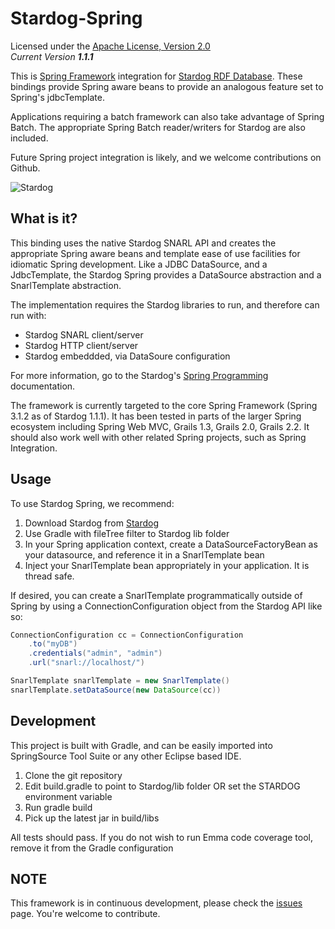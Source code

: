 Stardog-Spring
==========

Licensed under the [Apache License, Version 2.0](http://www.apache.org/licenses/LICENSE-2.0)  
_Current Version **1.1.1**_ 

This is [Spring Framework](http://springsource.org) integration for [Stardog RDF Database](http://stardog.com). These bindings
provide Spring aware beans to provide an analogous feature set to Spring's 
jdbcTemplate.  

Applications requiring a batch framework can also take advantage of Spring Batch.  The appropriate Spring Batch reader/writers for Stardog are also included.
  
Future Spring project integration is likely, and we welcome contributions on Github.


![Stardog](http://stardog.com/_/img/sdog.png)   

## What is it? ##

This binding uses the native Stardog SNARL API and creates the appropriate Spring aware beans and template ease of use facilities for idiomatic Spring development.  Like a JDBC DataSource, and a JdbcTemplate, the Stardog Spring provides a DataSource abstraction and a SnarlTemplate abstraction.

The implementation requires the Stardog libraries to run, and therefore can run with:

* Stardog SNARL client/server
* Stardog HTTP client/server
* Stardog embeddded, via DataSoure configuration

For more information, go to the Stardog's [Spring Programming](http://stardog.com/docs/spring/) documentation.

The framework is currently targeted to the core Spring Framework (Spring 3.1.2 as of Stardog 1.1.1).  It has been tested in parts of the larger Spring ecosystem including Spring Web MVC, Grails 1.3, Grails 2.0, Grails 2.2.  It should also work well with other related Spring projects, such as Spring Integration.

## Usage ##

To use Stardog Spring, we recommend:

1. Download Stardog from [Stardog](http://stardog.com)
2. Use Gradle with fileTree filter to Stardog lib folder
3. In your Spring application context, create a DataSourceFactoryBean as your datasource, and reference it in a SnarlTemplate bean
4. Inject your SnarlTemplate bean appropriately in your application.  It is thread safe.

If desired, you can create a SnarlTemplate programmatically outside of Spring by using a ConnectionConfiguration object from the Stardog API like so:

```groovy
ConnectionConfiguration cc = ConnectionConfiguration
	.to("myDB")
	.credentials("admin", "admin")
	.url("snarl://localhost/")

SnarlTemplate snarlTemplate = new SnarlTemplate()
snarlTemplate.setDataSource(new DataSource(cc))
```


## Development ##

This project is built with Gradle, and can be easily imported into SpringSource Tool Suite or any other Eclipse based IDE. 


1. Clone the git repository
2. Edit build.gradle to point to Stardog/lib folder OR set the STARDOG environment variable
3. Run gradle build
4. Pick up the latest jar in build/libs

All tests should pass.  If you do not wish to run Emma code coverage tool, remove it from the Gradle configuration

## NOTE ##

This framework is in continuous development, please check the [issues](https://github.com/clarkparsia/stardog-spring/issues) page. You're welcome to contribute.
